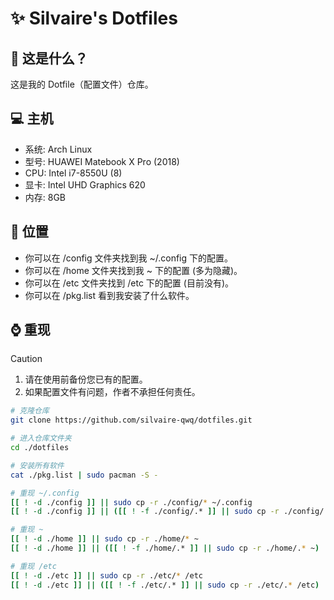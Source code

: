 # ✨ Silvaire's Dotfiles

## 🤔 这是什么？
这是我的 Dotfile（配置文件）仓库。

## 💻 主机
- 系统: Arch Linux
- 型号: HUAWEI Matebook X Pro (2018)
- CPU: Intel i7-8550U (8)
- 显卡: Intel UHD Graphics 620
- 内存: 8GB

## 🧐 位置
- 你可以在 /config 文件夹找到我 ~/.config 下的配置。
- 你可以在 /home 文件夹找到我 ~ 下的配置 (多为隐藏)。
- 你可以在 /etc 文件夹找到 /etc 下的配置 (目前没有)。
- 你可以在 /pkg.list 看到我安装了什么软件。

## ⌚ 重现
> [!CAUTION]
> 1. 请在使用前备份您已有的配置。
> 2. 如果配置文件有问题，作者不承担任何责任。
```bash
# 克隆仓库
git clone https://github.com/silvaire-qwq/dotfiles.git

# 进入仓库文件夹
cd ./dotfiles

# 安装所有软件
cat ./pkg.list | sudo pacman -S -

# 重现 ~/.config
[[ ! -d ./config ]] || sudo cp -r ./config/* ~/.config
[[ ! -d ./config ]] || ([[ ! -f ./config/.* ]] || sudo cp -r ./config/.* ~/.config)

# 重现 ~
[[ ! -d ./home ]] || sudo cp -r ./home/* ~
[[ ! -d ./home ]] || ([[ ! -f ./home/.* ]] || sudo cp -r ./home/.* ~)

# 重现 /etc
[[ ! -d ./etc ]] || sudo cp -r ./etc/* /etc
[[ ! -d ./etc ]] || ([[ ! -f ./etc/.* ]] || sudo cp -r ./etc/.* /etc)
```
